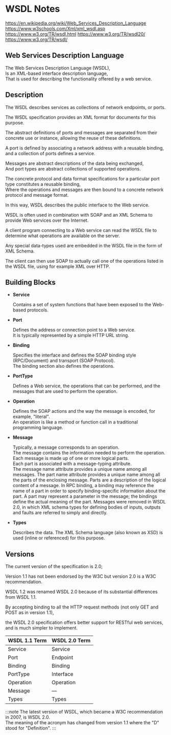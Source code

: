 # WSDL Notes

https://en.wikipedia.org/wiki/Web_Services_Description_Language
https://www.w3schools.com/Xml/xml_wsdl.asp
https://www.w3.org/TR/wsdl.html
https://www.w3.org/TR/wsdl20/
https://www.w3.org/TR/wsdl/

## Web Services Description Language

The Web Services Description Language (WSDL),  
Is an XML-based interface description language,  
That is used for describing the functionality offered by a web service.

<!-- The acronym is also used for any specific WSDL description of a web service (also referred to as a WSDL file),
Which provides a machine-readable description of how the service can be called, what parameters it expects, and what data structures it returns.

Therefore, its purpose is roughly like a type signature in a programming language. -->

## Description

The WSDL describes services as collections of network endpoints, or ports.

The WSDL specification provides an XML format for documents for this purpose.

The abstract definitions of ports and messages are separated from their concrete use or instance, allowing the reuse of these definitions.

A port is defined by associating a network address with a reusable binding, and a collection of ports defines a service.

Messages are abstract descriptions of the data being exchanged,  
And port types are abstract collections of supported operations.

The concrete protocol and data format specifications for a particular port type constitutes a reusable binding,  
Where the operations and messages are then bound to a concrete network protocol and message format.

In this way, WSDL describes the public interface to the Web service.

WSDL is often used in combination with SOAP and an XML Schema to provide Web services over the Internet.

A client program connecting to a Web service can read the WSDL file to determine what operations are available on the server.

Any special data-types used are embedded in the WSDL file in the form of XML Schema.

The client can then use SOAP to actually call one of the operations listed in the WSDL file, using for example XML over HTTP.

## Building Blocks

- **Service**

  Contains a set of system functions that have been exposed to the Web-based protocols.

- **Port**

  Defines the address or connection point to a Web service.  
  It is typically represented by a simple HTTP URL string.

- **Binding**

  Specifies the interface and defines the SOAP binding style (RPC/Document) and transport (SOAP Protocol).  
  The binding section also defines the operations.

- **PortType**

  Defines a Web service, the operations that can be performed, and the messages that are used to perform the operation.

- **Operation**

  Defines the SOAP actions and the way the message is encoded, for example, "literal".  
  An operation is like a method or function call in a traditional programming language.

- **Message**

  Typically, a message corresponds to an operation.  
  The message contains the information needed to perform the operation.  
  Each message is made up of one or more logical parts.  
  Each part is associated with a message-typing attribute.  
  The message name attribute provides a unique name among all messages. The part name attribute provides a unique name among all the parts of the enclosing message. Parts are a description of the logical content of a message. In RPC binding, a binding may reference the name of a part in order to specify binding-specific information about the part. A part may represent a parameter in the message; the bindings define the actual meaning of the part. Messages were removed in WSDL 2.0, in which XML schema types for defining bodies of inputs, outputs and faults are referred to simply and directly.

- **Types**

  Describes the data. The XML Schema language (also known as XSD) is used (inline or referenced) for this purpose.

## Versions

The current version of the specification is 2.0;

Version 1.1 has not been endorsed by the W3C but version 2.0 is a W3C recommendation.

WSDL 1.2 was renamed WSDL 2.0 because of its substantial differences from WSDL 1.1.

By accepting binding to all the HTTP request methods (not only GET and POST as in version 1.1),

the WSDL 2.0 specification offers better support for RESTful web services, and is much simpler to implement.

| WSDL 1.1 Term | WSDL 2.0 Term |
| ------------- | ------------- |
| Service       | Service       |
| Port          | Endpoint      |
| Binding       | Binding       |
| PortType      | Interface     |
| Operation     | Operation     |
| Message       | —             |
| Types         | Types         |

:::note
The latest version of WSDL, which became a W3C recommendation in 2007, is WSDL 2.0.  
The meaning of the acronym has changed from version 1.1 where the "D" stood for "Definition".
:::
